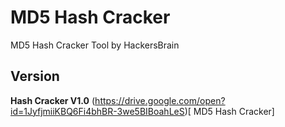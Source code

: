 # MD5 Hash Cracker
MD5 Hash Cracker Tool by HackersBrain

## Version
**Hash Cracker V1.0**
(https://drive.google.com/open?id=1JyfjmiiKBQ6Fi4bhBR-3we5BIBoahLeS)[ MD5 Hash Cracker]
